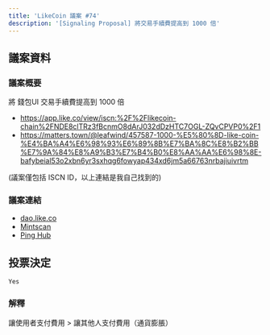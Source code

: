 ```yaml
---
title: 'LikeCoin 議案 #74'
description: '[Signaling Proposal] 將交易手續費提高到 1000 倍'
---
```


## 議案資料

### 議案概要
將 錢包UI 交易手續費提高到 1000 倍

- https://app.like.co/view/iscn:%2F%2Flikecoin-chain%2FNDE8clTRz3fBcnmO8dArJ032dDzHTC7OGL-ZQvCPVP0%2F1
- https://matters.town/@leafwind/457587-1000-%E5%80%8D-like-coin-%E4%BA%A4%E6%98%93%E6%89%8B%E7%BA%8C%E8%B2%BB%E7%9A%84%E8%A9%B3%E7%B4%B0%E8%AA%AA%E6%98%8E-bafybeial53o2xbn6yr3sxhqg6fowyap434xd6jm5a66763nrbajiuivrtm

(議案僅包括 ISCN ID，以上連結是我自己找到的)  

### 議案連結
- [dao.like.co](https://dao.like.co/proposals/74)
- [Mintscan](https://www.mintscan.io/likecoin/proposals/74)
- [Ping Hub](https://ping.pub/likecoin/gov/74)


## 投票決定
`Yes`

### 解釋
讓使用者支付費用 > 讓其他人支付費用（通貨膨脹）  
